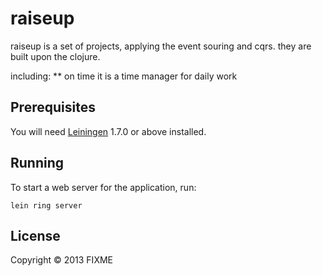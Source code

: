 # raiseup

raiseup is a set of projects, applying the event souring and cqrs. they are built upon the clojure.

including:
 **  on time
     it is a time manager for daily work


## Prerequisites

You will need [Leiningen][1] 1.7.0 or above installed.

[1]: https://github.com/technomancy/leiningen

## Running

To start a web server for the application, run:

    lein ring server

## License

Copyright © 2013 FIXME

